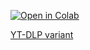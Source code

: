 [![Open in Colab](https://colab.research.google.com/assets/colab-badge.svg)](https://colab.research.google.com/github/bemxio/colab-notebooks/blob/main/FasterWhisperDemo/FasterWhisperDemo.ipynb)

[YT-DLP variant](https://colab.research.google.com/github/bemxio/colab-notebooks/blob/main/FasterWhisperDemo/FasterWhisperDemoYTDLP.ipynb)